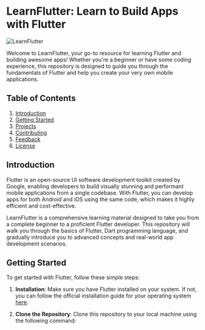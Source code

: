 # LearnFlutter: Learn to Build Apps with Flutter

![LearnFlutter](https://your-image-url.com)

Welcome to LearnFlutter, your go-to resource for learning Flutter and building awesome apps! Whether you're a beginner or have some coding experience, this repository is designed to guide you through the fundamentals of Flutter and help you create your very own mobile applications.

## Table of Contents

1. [Introduction](#introduction)
2. [Getting Started](#getting-started)
3. [Projects](#projects)
4. [Contributing](#contributing)
5. [Feedback](#feedback)
6. [License](#license)

## Introduction

Flutter is an open-source UI software development toolkit created by Google, enabling developers to build visually stunning and performant mobile applications from a single codebase. With Flutter, you can develop apps for both Android and iOS using the same code, which makes it highly efficient and cost-effective.

LearnFlutter is a comprehensive learning material designed to take you from a complete beginner to a proficient Flutter developer. This repository will walk you through the basics of Flutter, Dart programming language, and gradually introduce you to advanced concepts and real-world app development scenarios.

## Getting Started

To get started with Flutter, follow these simple steps:

1. **Installation**: Make sure you have Flutter installed on your system. If not, you can follow the official installation guide for your operating system [here](https://flutter.dev/docs/get-started/install).

2. **Clone the Repository**: Clone this repository to your local machine using the following command:

